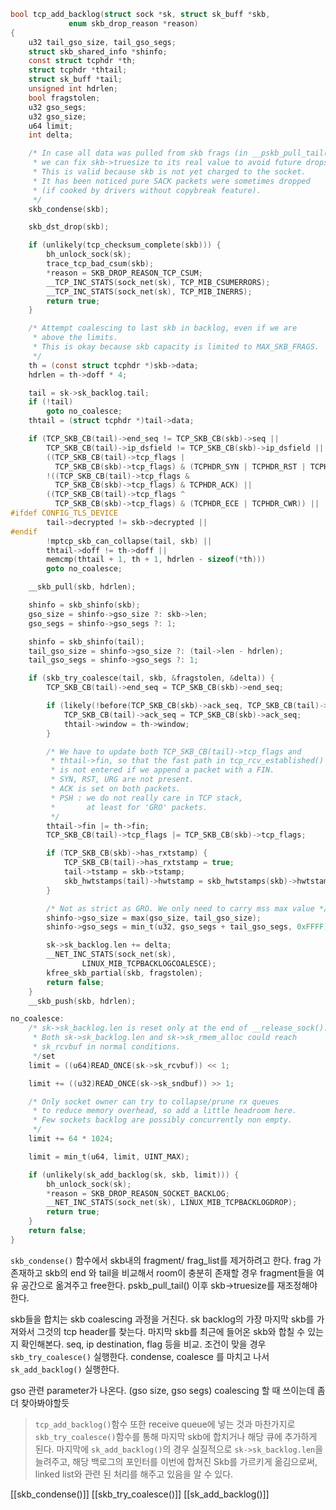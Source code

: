 ```c
bool tcp_add_backlog(struct sock *sk, struct sk_buff *skb,
		     enum skb_drop_reason *reason)
{
	u32 tail_gso_size, tail_gso_segs;
	struct skb_shared_info *shinfo;
	const struct tcphdr *th;
	struct tcphdr *thtail;
	struct sk_buff *tail;
	unsigned int hdrlen;
	bool fragstolen;
	u32 gso_segs;
	u32 gso_size;
	u64 limit;
	int delta;

	/* In case all data was pulled from skb frags (in __pskb_pull_tail()),
	 * we can fix skb->truesize to its real value to avoid future drops.
	 * This is valid because skb is not yet charged to the socket.
	 * It has been noticed pure SACK packets were sometimes dropped
	 * (if cooked by drivers without copybreak feature).
	 */
	skb_condense(skb);

	skb_dst_drop(skb);

	if (unlikely(tcp_checksum_complete(skb))) {
		bh_unlock_sock(sk);
		trace_tcp_bad_csum(skb);
		*reason = SKB_DROP_REASON_TCP_CSUM;
		__TCP_INC_STATS(sock_net(sk), TCP_MIB_CSUMERRORS);
		__TCP_INC_STATS(sock_net(sk), TCP_MIB_INERRS);
		return true;
	}

	/* Attempt coalescing to last skb in backlog, even if we are
	 * above the limits.
	 * This is okay because skb capacity is limited to MAX_SKB_FRAGS.
	 */
	th = (const struct tcphdr *)skb->data;
	hdrlen = th->doff * 4;

	tail = sk->sk_backlog.tail;
	if (!tail)
		goto no_coalesce;
	thtail = (struct tcphdr *)tail->data;

	if (TCP_SKB_CB(tail)->end_seq != TCP_SKB_CB(skb)->seq ||
	    TCP_SKB_CB(tail)->ip_dsfield != TCP_SKB_CB(skb)->ip_dsfield ||
	    ((TCP_SKB_CB(tail)->tcp_flags |
	      TCP_SKB_CB(skb)->tcp_flags) & (TCPHDR_SYN | TCPHDR_RST | TCPHDR_URG)) ||
	    !((TCP_SKB_CB(tail)->tcp_flags &
	      TCP_SKB_CB(skb)->tcp_flags) & TCPHDR_ACK) ||
	    ((TCP_SKB_CB(tail)->tcp_flags ^
	      TCP_SKB_CB(skb)->tcp_flags) & (TCPHDR_ECE | TCPHDR_CWR)) ||
#ifdef CONFIG_TLS_DEVICE
	    tail->decrypted != skb->decrypted ||
#endif
	    !mptcp_skb_can_collapse(tail, skb) ||
	    thtail->doff != th->doff ||
	    memcmp(thtail + 1, th + 1, hdrlen - sizeof(*th)))
		goto no_coalesce;

	__skb_pull(skb, hdrlen);

	shinfo = skb_shinfo(skb);
	gso_size = shinfo->gso_size ?: skb->len;
	gso_segs = shinfo->gso_segs ?: 1;

	shinfo = skb_shinfo(tail);
	tail_gso_size = shinfo->gso_size ?: (tail->len - hdrlen);
	tail_gso_segs = shinfo->gso_segs ?: 1;

	if (skb_try_coalesce(tail, skb, &fragstolen, &delta)) {
		TCP_SKB_CB(tail)->end_seq = TCP_SKB_CB(skb)->end_seq;

		if (likely(!before(TCP_SKB_CB(skb)->ack_seq, TCP_SKB_CB(tail)->ack_seq))) {
			TCP_SKB_CB(tail)->ack_seq = TCP_SKB_CB(skb)->ack_seq;
			thtail->window = th->window;
		}

		/* We have to update both TCP_SKB_CB(tail)->tcp_flags and
		 * thtail->fin, so that the fast path in tcp_rcv_established()
		 * is not entered if we append a packet with a FIN.
		 * SYN, RST, URG are not present.
		 * ACK is set on both packets.
		 * PSH : we do not really care in TCP stack,
		 *       at least for 'GRO' packets.
		 */
		thtail->fin |= th->fin;
		TCP_SKB_CB(tail)->tcp_flags |= TCP_SKB_CB(skb)->tcp_flags;

		if (TCP_SKB_CB(skb)->has_rxtstamp) {
			TCP_SKB_CB(tail)->has_rxtstamp = true;
			tail->tstamp = skb->tstamp;
			skb_hwtstamps(tail)->hwtstamp = skb_hwtstamps(skb)->hwtstamp;
		}

		/* Not as strict as GRO. We only need to carry mss max value */
		shinfo->gso_size = max(gso_size, tail_gso_size);
		shinfo->gso_segs = min_t(u32, gso_segs + tail_gso_segs, 0xFFFF);

		sk->sk_backlog.len += delta;
		__NET_INC_STATS(sock_net(sk),
				LINUX_MIB_TCPBACKLOGCOALESCE);
		kfree_skb_partial(skb, fragstolen);
		return false;
	}
	__skb_push(skb, hdrlen);

no_coalesce:
	/* sk->sk_backlog.len is reset only at the end of __release_sock().
	 * Both sk->sk_backlog.len and sk->sk_rmem_alloc could reach
	 * sk_rcvbuf in normal conditions.
	 */set
	limit = ((u64)READ_ONCE(sk->sk_rcvbuf)) << 1;

	limit += ((u32)READ_ONCE(sk->sk_sndbuf)) >> 1;

	/* Only socket owner can try to collapse/prune rx queues
	 * to reduce memory overhead, so add a little headroom here.
	 * Few sockets backlog are possibly concurrently non empty.
	 */
	limit += 64 * 1024;

	limit = min_t(u64, limit, UINT_MAX);

	if (unlikely(sk_add_backlog(sk, skb, limit))) {
		bh_unlock_sock(sk);
		*reason = SKB_DROP_REASON_SOCKET_BACKLOG;
		__NET_INC_STATS(sock_net(sk), LINUX_MIB_TCPBACKLOGDROP);
		return true;
	}
	return false;
}
```

`skb_condense()` 함수에서 skb내의 fragment/ frag_list를 제거하려고 한다.
frag 가 존재하고 skb의 end 와 tail을 비교해서 room이 충분히 존재할 경우
fragment들을 여유 공간으로 옮겨주고 free한다.  pskb_pull_tail()
이후 skb->truesize를 재조정해야한다.

skb들을 합치는 skb coalescing 과정을 거친다. 
sk backlog의 가장 마지막 skb를 가져와서 그것의 tcp header를 찾는다.
마지막 skb를 최근에 들어온 skb와 합칠 수 있는지 확인해본다. seq, ip destination, flag 등을 비교.
조건이 맞을 경우 `skb_try_coalesce()` 실행한다.
condense, coalesce 를 마치고 나서 `sk_add_backlog()` 실행한다.

gso 관련 parameter가 나온다. (gso size, gso segs) coalescing 할 때 쓰이는데 좀더 찾아봐야할듯

>`tcp_add_backlog()`함수 또한 receive queue에 넣는 것과 마찬가지로 `skb_try_coalesce()`함수를 통해 마지막 skb에 합치거나 해당 큐에 추가하게 된다.
>마지막에 `sk_add_backlog()`의 경우 실질적으로 `sk->sk_backlog.len`을 늘려주고, 해당 백로그의 포인터를 이번에 합쳐진 Skb를 가르키게 옮김으로써, linked list와 관련 된 처리를 해주고 있음을 알 수 있다.

[[skb_condense()]]
[[skb_try_coalesce()]] 
[[sk_add_backlog()]]